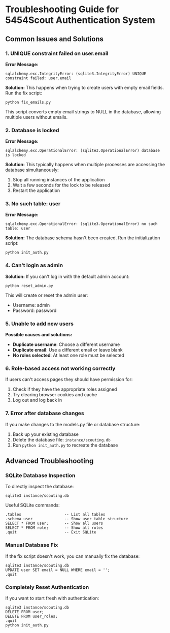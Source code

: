 # Troubleshooting Guide for 5454Scout Authentication System

## Common Issues and Solutions

### 1. UNIQUE constraint failed on user.email

**Error Message:**
```
sqlalchemy.exc.IntegrityError: (sqlite3.IntegrityError) UNIQUE constraint failed: user.email
```

**Solution:**
This happens when trying to create users with empty email fields. Run the fix script:
```
python fix_emails.py
```

This script converts empty email strings to NULL in the database, allowing multiple users without emails.

### 2. Database is locked

**Error Message:**
```
sqlalchemy.exc.OperationalError: (sqlite3.OperationalError) database is locked
```

**Solution:**
This typically happens when multiple processes are accessing the database simultaneously:
1. Stop all running instances of the application
2. Wait a few seconds for the lock to be released
3. Restart the application

### 3. No such table: user

**Error Message:**
```
sqlalchemy.exc.OperationalError: (sqlite3.OperationalError) no such table: user
```

**Solution:**
The database schema hasn't been created. Run the initialization script:
```
python init_auth.py
```

### 4. Can't login as admin

**Solution:**
If you can't log in with the default admin account:
```
python reset_admin.py
```

This will create or reset the admin user:
- Username: admin
- Password: password

### 5. Unable to add new users

**Possible causes and solutions:**
- **Duplicate username**: Choose a different username
- **Duplicate email**: Use a different email or leave blank
- **No roles selected**: At least one role must be selected

### 6. Role-based access not working correctly

If users can't access pages they should have permission for:
1. Check if they have the appropriate roles assigned
2. Try clearing browser cookies and cache
3. Log out and log back in

### 7. Error after database changes

If you make changes to the models.py file or database structure:
1. Back up your existing database
2. Delete the database file: `instance/scouting.db`
3. Run `python init_auth.py` to recreate the database

## Advanced Troubleshooting

### SQLite Database Inspection

To directly inspect the database:
```
sqlite3 instance/scouting.db
```

Useful SQLite commands:
```
.tables                   -- List all tables
.schema user              -- Show user table structure
SELECT * FROM user;       -- Show all users
SELECT * FROM role;       -- Show all roles
.quit                     -- Exit SQLite
```

### Manual Database Fix

If the fix script doesn't work, you can manually fix the database:
```
sqlite3 instance/scouting.db
UPDATE user SET email = NULL WHERE email = '';
.quit
```

### Completely Reset Authentication

If you want to start fresh with authentication:
```
sqlite3 instance/scouting.db
DELETE FROM user;
DELETE FROM user_roles;
.quit
python init_auth.py
```
